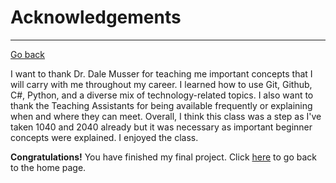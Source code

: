 # Acknowledgements
---
[Go back](README.md)

I want to thank Dr. Dale Musser for teaching me important concepts that I will carry with me throughout my career. I learned how to use Git, Github, C#, Python, and a diverse mix of technology-related topics. I also want to thank the Teaching Assistants for being available frequently or explaining when and where they can meet. Overall, I think this class was a step as I've taken 1040 and 2040 already but it was necessary as important beginner concepts were explained. I enjoyed the class.

**Congratulations!** You have finished my final project. Click [here](README.md) to go back to the home page.
